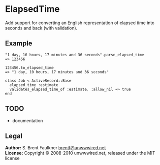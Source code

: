 # ElapsedTime

Add support for converting an English representation of elapsed time into seconds and back (with validation).


## Example

    "1 day, 10 hours, 17 minutes and 36 seconds".parse_elapsed_time
    => 123456

    123456.to_elapsed_time
    => "1 day, 10 hours, 17 minutes and 36 seconds"

    class Job < ActiveRecord::Base
      elapsed_time :estimate
      validates_elapsed_time_of :estimate, :allow_nil => true
    end

## TODO

* documentation

## Legal

**Author:** S. Brent Faulkner <brentf@unwwwired.net>  
**License:** Copyright &copy; 2008-2010 unwwwired.net, released under the MIT license
